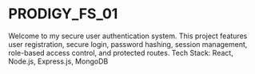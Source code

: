 # PRODIGY_FS_01
Welcome to my secure user authentication system. This project features user registration, secure login, password hashing, session management, role-based access control, and protected routes.  Tech Stack: React, Node.js, Express.js, MongoDB
